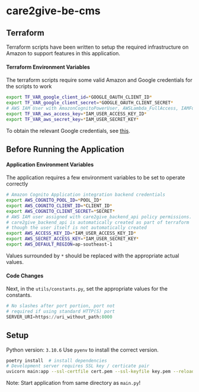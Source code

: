 # care2give-be-cms

## Terraform
Terraform scripts have been written to setup the required infrastructure on Amazon to support features in this application.

#### Terraform Environment Variables
The terraform scripts require some valid Amazon and Google credentials for the scripts to work

```bash
export TF_VAR_google_client_id=*GOOGLE_OAUTH_CLIENT_ID*
export TF_VAR_google_client_secret=*GOOGLE_OAUTH_CLIENT_SECRET*
# AWS IAM User with AmazonCognitoPowerUser, AWSLambda_FullAccess, IAMFullAccess and additional permission for 'lambda:CreateFunction'
export TF_VAR_aws_access_key=*IAM_USER_ACCESS_KEY_ID*
export TF_VAR_aws_secret_key=*IAM_USER_SECRET_KEY*
```

To obtain the relevant Google credentials, see [this](https://developers.google.com/identity/gsi/web/guides/get-google-api-clientid#get_your_google_api_client_id).

## Before Running the Application

#### Application Environment Variables
The application requires a few environment variables to be set to operate correctly

```bash
# Amazon Cognito Application integration backend credentials
export AWS_COGNITO_POOL_ID=*POOL_ID*
export AWS_COGNITO_CLIENT_ID=*CLIENT_ID*
export AWS_COGNITO_CLIENT_SECRET=*SECRET*
# AWS IAM user assigned with care2give_backend_api policy permissions.
# care2give_backend_api is automatically created as part of terraform
# though the user itself is not automatically created
export AWS_ACCESS_KEY_ID=*IAM_USER_ACCESS_KEY_ID*
export AWS_SECRET_ACCESS_KEY=*IAM_USER_SECRET_KEY*
export AWS_DEFAULT_REGION=ap-southeast-1
```

Values surrounded by `*` should be replaced with the appropriate actual values.

#### Code Changes

Next, in the `utils/constants.py`, set the appropriate values for the constants.

```python
# No slashes after port portion, port not
# required if using standard HTTP(S) port
SERVER_URI=https://uri_without_path:8000
```

## Setup

Python version: `3.10.6`
Use `pyenv` to install the correct version.

```bash
poetry install  # install dependencies
# Development server requires SSL key / certicate pair
uvicorn main:app --ssl-certfile cert.pem --ssl-keyfile key.pem --reload # start server
```

Note: Start application from same directory as `main.py`!
